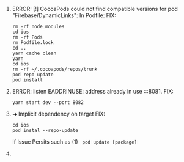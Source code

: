 1. ERROR: [!] CocoaPods could not find compatible versions for pod "Firebase/DynamicLinks": In Podfile:
   FIX:

   ```
   rm -rf node_modules
   cd ios
   rm -rf Pods
   rm Podfile.lock
   cd ..
   yarn cache clean
   yarn
   cd ios
   rm -rf ~/.cocoapods/repos/trunk
   pod repo update
   pod install
   ```

2. ERROR: listen EADDRINUSE: address already in use :::8081.
   FIX:
   ```
   yarn start dev --port 8082
   ```
3. ➜ Implicit dependency on target
   FIX:
   ```
   cd ios
   pod instal --repo-update
   ```
   If Issue Persits such as (1)
   ``` pod update [package]```
5. 
